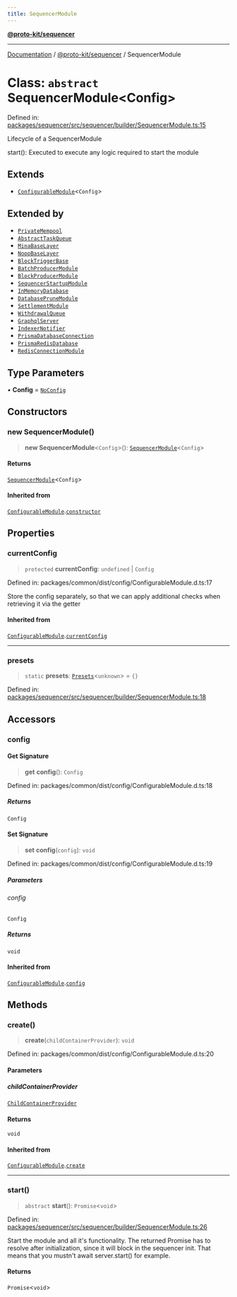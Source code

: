 ```yaml
---
title: SequencerModule
---
```


[**@proto-kit/sequencer**](../README.md)

***

[Documentation](../../../README.md) / [@proto-kit/sequencer](../README.md) / SequencerModule

# Class: `abstract` SequencerModule\<Config\>

Defined in: [packages/sequencer/src/sequencer/builder/SequencerModule.ts:15](https://github.com/proto-kit/framework/blob/b953c754e500c62f01fbbd6d09adfb2f5577269d/packages/sequencer/src/sequencer/builder/SequencerModule.ts#L15)

Lifecycle of a SequencerModule

start(): Executed to execute any logic required to start the module

## Extends

- [`ConfigurableModule`](../../common/classes/ConfigurableModule.md)\<`Config`\>

## Extended by

- [`PrivateMempool`](PrivateMempool.md)
- [`AbstractTaskQueue`](AbstractTaskQueue.md)
- [`MinaBaseLayer`](MinaBaseLayer.md)
- [`NoopBaseLayer`](NoopBaseLayer.md)
- [`BlockTriggerBase`](BlockTriggerBase.md)
- [`BatchProducerModule`](BatchProducerModule.md)
- [`BlockProducerModule`](BlockProducerModule.md)
- [`SequencerStartupModule`](SequencerStartupModule.md)
- [`InMemoryDatabase`](InMemoryDatabase.md)
- [`DatabasePruneModule`](DatabasePruneModule.md)
- [`SettlementModule`](SettlementModule.md)
- [`WithdrawalQueue`](WithdrawalQueue.md)
- [`GraphqlServer`](../../api/classes/GraphqlServer.md)
- [`IndexerNotifier`](../../indexer/classes/IndexerNotifier.md)
- [`PrismaDatabaseConnection`](../../persistance/classes/PrismaDatabaseConnection.md)
- [`PrismaRedisDatabase`](../../persistance/classes/PrismaRedisDatabase.md)
- [`RedisConnectionModule`](../../persistance/classes/RedisConnectionModule.md)

## Type Parameters

• **Config** = [`NoConfig`](../../common/type-aliases/NoConfig.md)

## Constructors

### new SequencerModule()

> **new SequencerModule**\<`Config`\>(): [`SequencerModule`](SequencerModule.md)\<`Config`\>

#### Returns

[`SequencerModule`](SequencerModule.md)\<`Config`\>

#### Inherited from

[`ConfigurableModule`](../../common/classes/ConfigurableModule.md).[`constructor`](../../common/classes/ConfigurableModule.md#constructors)

## Properties

### currentConfig

> `protected` **currentConfig**: `undefined` \| `Config`

Defined in: packages/common/dist/config/ConfigurableModule.d.ts:17

Store the config separately, so that we can apply additional
checks when retrieving it via the getter

#### Inherited from

[`ConfigurableModule`](../../common/classes/ConfigurableModule.md).[`currentConfig`](../../common/classes/ConfigurableModule.md#currentconfig)

***

### presets

> `static` **presets**: [`Presets`](../../common/type-aliases/Presets.md)\<`unknown`\> = `{}`

Defined in: [packages/sequencer/src/sequencer/builder/SequencerModule.ts:18](https://github.com/proto-kit/framework/blob/b953c754e500c62f01fbbd6d09adfb2f5577269d/packages/sequencer/src/sequencer/builder/SequencerModule.ts#L18)

## Accessors

### config

#### Get Signature

> **get** **config**(): `Config`

Defined in: packages/common/dist/config/ConfigurableModule.d.ts:18

##### Returns

`Config`

#### Set Signature

> **set** **config**(`config`): `void`

Defined in: packages/common/dist/config/ConfigurableModule.d.ts:19

##### Parameters

###### config

`Config`

##### Returns

`void`

#### Inherited from

[`ConfigurableModule`](../../common/classes/ConfigurableModule.md).[`config`](../../common/classes/ConfigurableModule.md#config)

## Methods

### create()

> **create**(`childContainerProvider`): `void`

Defined in: packages/common/dist/config/ConfigurableModule.d.ts:20

#### Parameters

##### childContainerProvider

[`ChildContainerProvider`](../../common/interfaces/ChildContainerProvider.md)

#### Returns

`void`

#### Inherited from

[`ConfigurableModule`](../../common/classes/ConfigurableModule.md).[`create`](../../common/classes/ConfigurableModule.md#create)

***

### start()

> `abstract` **start**(): `Promise`\<`void`\>

Defined in: [packages/sequencer/src/sequencer/builder/SequencerModule.ts:26](https://github.com/proto-kit/framework/blob/b953c754e500c62f01fbbd6d09adfb2f5577269d/packages/sequencer/src/sequencer/builder/SequencerModule.ts#L26)

Start the module and all it's functionality.
The returned Promise has to resolve after initialization,
since it will block in the sequencer init.
That means that you mustn't await server.start() for example.

#### Returns

`Promise`\<`void`\>
